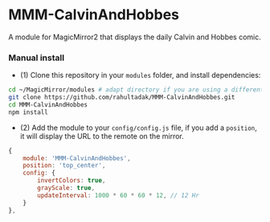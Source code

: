 # MMM-CalvinAndHobbes
 A module for MagicMirror2 that displays the daily Calvin and Hobbes comic.
### Manual install

- (1) Clone this repository in your `modules` folder, and install dependencies:
```bash
cd ~/MagicMirror/modules # adapt directory if you are using a different one
git clone https://github.com/rahultadak/MMM-CalvinAndHobbes.git
cd MMM-CalvinAndHobbes
npm install
```

- (2) Add the module to your `config/config.js` file, if you add a `position`, it will display the URL to the remote on the mirror.
```js
{
    module: 'MMM-CalvinAndHobbes',
	position: 'top_center',
	config: {
        invertColors: true,
        grayScale: true,
        updateInterval: 1000 * 60 * 60 * 12, // 12 Hr
    }
},
